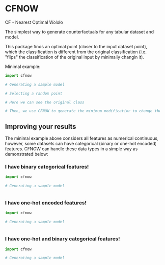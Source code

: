 # CFNOW

CF - Nearest Optimal Wololo

The simplest way to generate counterfactuals for any tabular dataset and model.

This package finds an optimal point (closer to the  input dataset point), which the classification is different from the original classification (i.e. "flips" the classification of the original input by minimally changin it).

Minimal example:
```python
import cfnow

# Generating a sample model

# Selecting a random point

# Here we can see the original class

# Then, we use CFNOW to generate the minimum modification to change the classification

```

## Improving your results
The minimal example above considers all features as numerical continuous, however, some datasets can have categorical (binary or one-hot encoded) features. CFNOW can handle these data types in a simple way as demonstrated below:

### I have binary categorical features!
```python
import cfnow

# Generating a sample model



```

### I have one-hot encoded features!
```python
import cfnow

# Generating a sample model



```

### I have one-hot and binary categorical features!
```python
import cfnow

# Generating a sample model



```